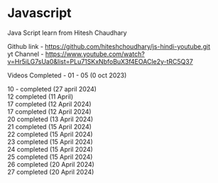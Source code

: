 # Javascript
Java Script learn from Hitesh Chaudhary  </br>

Github link - https://github.com/hiteshchoudhary/js-hindi-youtube.git
</br>
yt Channel - https://www.youtube.com/watch?v=Hr5iLG7sUa0&list=PLu71SKxNbfoBuX3f4EOACle2y-tRC5Q37

Videos Completed -
01 - 05 (0 oct 2023)

10 -  completed (27 april 2024)   <br/>
12 completed (11 April)             <br/>
17 completed (12 April 2024)  <br/>
17 completed (12 April 2024)  <br/>
20 completed (13 April 2024)  <br/>
21 completed (15 April 2024)  <br/>
22 completed (15 April 2024)  <br/>
23 completed (15 April 2024)  <br/>
24 completed (15 April 2024)  <br/>
25 completed (15 April 2024)  <br/>
26 completed (20 April 2024)  <br/>
27 completed (20 April 2024)  <br/>



